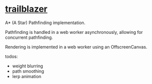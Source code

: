 # [trailblazer](https://kairuz.github.io/trailblazer)


A* (A Star) Pathfinding implementation.

Pathfinding is handled in a web worker asynchronously, allowing for concurrent pathfinding.

Rendering is implemented in a web worker using an OffscreenCanvas.

todos:
- weight blurring
- path smoothing
- lerp animation
